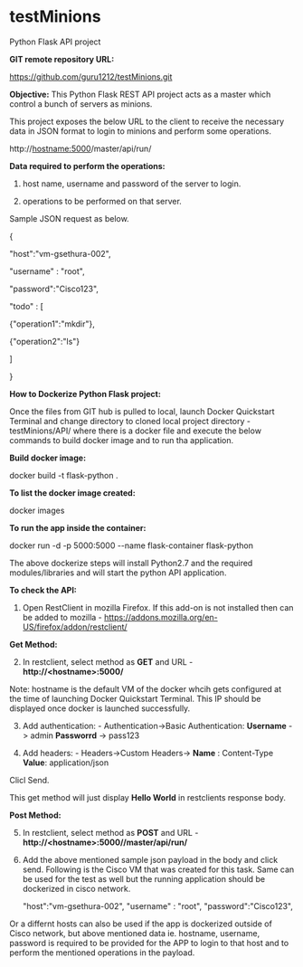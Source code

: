 # testMinions
Python Flask API project

**GIT remote repository URL:**

https://github.com/guru1212/testMinions.git

**Objective:** This Python Flask REST API project acts as a master which control a bunch of servers as minions.

This project exposes the below URL to the client to receive the necessary data in JSON format to login to minions and perform some operations.

http://<hostname:5000>/master/api/run/

**Data required to perform the operations:**

1) host name, username and password of the server to login.

2) operations to be performed on that server.

Sample JSON request as below.


{

"host":"vm-gsethura-002",

"username" : "root",

"password":"Cisco123",

"todo" : [

{"operation1":"mkdir"},

{"operation2":"ls"}

]

}

**How to Dockerize Python Flask project:**

Once the files from GIT hub is pulled to local, launch Docker Quickstart Terminal and change directory to cloned local project directory - testMinions/API/ where there is a docker file and execute the below commands to build docker image and to run tha application.

**Build docker image:** 

docker build -t flask-python .

**To list the docker image created:** 

docker images

**To run the app inside the container:** 

docker run -d -p 5000:5000 --name flask-container flask-python

The above dockerize steps will install Python2.7 and the required modules/libraries and will start the python API application.

**To check the API:**
1) Open RestClient in mozilla Firefox. If this add-on is not installed then can be added to mozilla - https://addons.mozilla.org/en-US/firefox/addon/restclient/

**Get Method:**

2) In restclient, select method as **GET** and URL - **http://\<hostname\>:5000/**

  Note: hostname is the default VM of the docker whcih gets configured at the time of launching Docker Quickstart Terminal. This IP should be displayed once docker is launched successfully. 

3) Add authentication: - Authentication->Basic Authentication: **Username** -> admin **Passworrd** -> pass123

4) Add headers: - Headers->Custom Headers-> **Name** : Content-Type **Value**: application/json

Clicl Send.

This get method will just display **Hello World** in restclients response body.

**Post Method:**

5) In restclient, select method as **POST** and URL - **http://\<hostname\>:5000//master/api/run/**

6) Add the above mentioned sample json payload in the body and click send. Following is the Cisco VM that was created for this task. Same can be used for the test as well but the running application should be dockerized in cisco network.

  	"host":"vm-gsethura-002",
	"username" : "root",
	"password":"Cisco123",

Or a differnt hosts can also be used if the app is dockerized outside of Cisco network, but above mentioned data ie. hostname, username, password is required to be provided for the APP to login to that host and to perform the mentioned operations in the payload.
